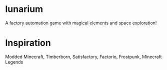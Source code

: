 # lunarium
A factory automation game with magical elements and space exploration!

# Inspiration
Modded Minecraft, Timberborn, Satisfactory, Factorio, Frostpunk, Minecraft Legends
